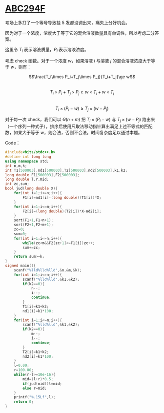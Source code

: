 # [ABC294F](https://www.luogu.com.cn/problem/AT_abc294_f)  

考场上多打了一个等号导致挂 $5$ 发都没调出来，痛失上分好机会。   

因为对于一个浓度，浓度大于等于它的混合溶液数量具有单调性，所以考虑二分答案。    

这里令 $T_i$ 表示溶液质量，$P_i$ 表示溶液浓度。

考虑 check 函数。对于一个浓度 $w$，如果溶液 $i$ 与溶液 $j$ 的混合溶液浓度大于等于 $w$，则有：  

$$\frac{T_i\times P_i+T_j\times P_j}{T_i+T_j}\ge w$$   
$$T_i\times P_i+T_j\times P_j\ge w\times T_i+w\times T_j$$   
$$T_i\times(P_i-w)\ge T_j\times(w-P_j)$$    

对于每一次 check，我们可以 $\Theta(n+m)$ 把 $T_i\times(P_i-w)$ 与 $T_j\times(w-P_j)$ 跑出来（一个序列一种式子），排序后使用尺取法移动指针算出满足上述不等式的匹配数，如果大于等于 $w$，则合法，否则不合法。时间复杂度足以通过本题。   

Code：  

```cpp
#include<bits/stdc++.h>
#define int long long
using namespace std;
int n,m,k;
int T1[500003],nd1[500003],T2[500003],nd2[500003],k1,k2;
long double F1[500003],F2[500003];
long double l,r,mid;
int zc,sum;
bool jud(long double X){
	for(int i=1;i<=n;i++){
		F1[i]=nd1[i]-(long double)(T1[i])*X;
	}
	for(int i=1;i<=m;i++){
		F2[i]=(long double)(T2[i])*X-nd2[i];
	}
	sort(F1+1,F1+n+1);
	sort(F2+1,F2+m+1);
	zc=0;
	sum=0;
	for(int i=1;i<=n;i++){
		while(zc<m&&F2[zc+1]<=F1[i])zc++;
		sum+=zc;
	}
	return sum>=k;
}
signed main(){
	scanf("%lld%lld%lld",&n,&m,&k);
	for(int i=1;i<=n;i++){
		scanf("%lld%lld",&k1,&k2);
		if(k2==0){
			n--;
			i--;
			continue;
		}
		T1[i]=k1+k2;
		nd1[i]=k1*100;
	}
	for(int i=1;i<=m;i++){
		scanf("%lld%lld",&k1,&k2);
		if(k2==0){
			m--;
			i--;
			continue;
		}
		T2[i]=k1+k2;
		nd2[i]=k1*100;
	}
	l=0.00;
	r=100.00;
	while(r-l>=10e-16){
		mid=(l+r)*0.5;
		if(jud(mid))l=mid;
		else r=mid;
	}
	printf("%.15Lf",l);
	return 0;
}
```
